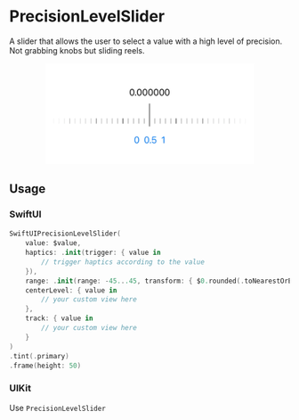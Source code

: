 # PrecisionLevelSlider

A slider that allows the user to select a value with a high level of precision.
Not grabbing knobs but sliding reels.

<p align="center">
  <img src="example.gif" width=375>
</p>

## Usage

### SwiftUI

```swift
SwiftUIPrecisionLevelSlider(
    value: $value,
    haptics: .init(trigger: { value in
        // trigger haptics according to the value
    }),
    range: .init(range: -45...45, transform: { $0.rounded(.toNearestOrEven) }),
    centerLevel: { value in
        // your custom view here
    },
    track: { value in
        // your custom view here
    }
)
.tint(.primary)
.frame(height: 50)
```

### UIKit

Use `PrecisionLevelSlider`
